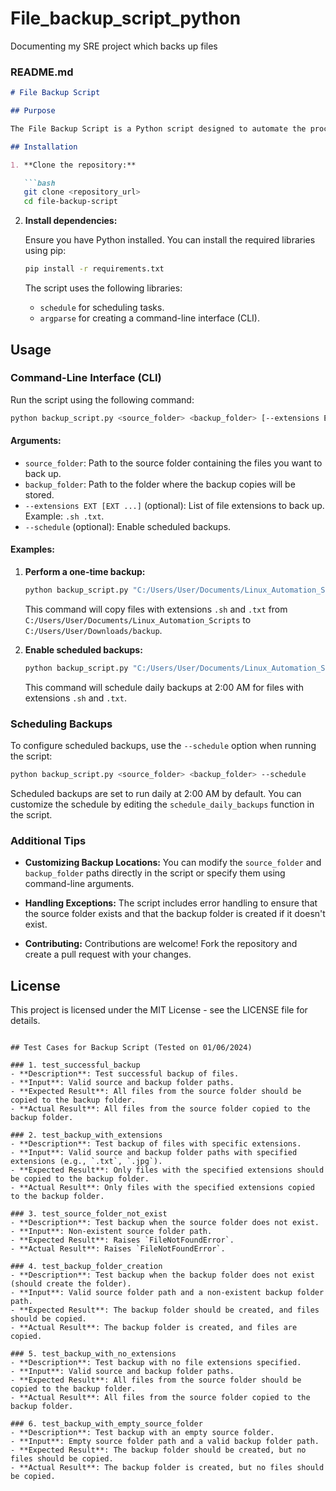 # File_backup_script_python
Documenting my SRE project which backs up files

### README.md

```markdown
# File Backup Script

## Purpose

The File Backup Script is a Python script designed to automate the process of backing up important files from a source folder to a specified backup folder. It allows users to specify which file extensions or types to back up and optionally schedule backups at their convenience.

## Installation

1. **Clone the repository:**

   ```bash
   git clone <repository_url>
   cd file-backup-script
   ```

2. **Install dependencies:**

   Ensure you have Python installed. You can install the required libraries using pip:

   ```bash
   pip install -r requirements.txt
   ```

   The script uses the following libraries:
   - `schedule` for scheduling tasks.
   - `argparse` for creating a command-line interface (CLI).

## Usage

### Command-Line Interface (CLI)

Run the script using the following command:

```bash
python backup_script.py <source_folder> <backup_folder> [--extensions EXT [EXT ...]] [--schedule]
```

#### Arguments:

- `source_folder`: Path to the source folder containing the files you want to back up.
- `backup_folder`: Path to the folder where the backup copies will be stored.
- `--extensions EXT [EXT ...]` (optional): List of file extensions to back up. Example: `.sh .txt`.
- `--schedule` (optional): Enable scheduled backups.

#### Examples:

1. **Perform a one-time backup:**

   ```bash
   python backup_script.py "C:/Users/User/Documents/Linux_Automation_Scripts" "C:/Users/User/Downloads/backup" --extensions .sh .txt
   ```

   This command will copy files with extensions `.sh` and `.txt` from `C:/Users/User/Documents/Linux_Automation_Scripts` to `C:/Users/User/Downloads/backup`.

2. **Enable scheduled backups:**

   ```bash
   python backup_script.py "C:/Users/User/Documents/Linux_Automation_Scripts" "C:/Users/User/Downloads/backup" --extensions .sh .txt --schedule
   ```

   This command will schedule daily backups at 2:00 AM for files with extensions `.sh` and `.txt`.

### Scheduling Backups

To configure scheduled backups, use the `--schedule` option when running the script:

```bash
python backup_script.py <source_folder> <backup_folder> --schedule
```

Scheduled backups are set to run daily at 2:00 AM by default. You can customize the schedule by editing the `schedule_daily_backups` function in the script.

### Additional Tips

- **Customizing Backup Locations:** You can modify the `source_folder` and `backup_folder` paths directly in the script or specify them using command-line arguments.
  
- **Handling Exceptions:** The script includes error handling to ensure that the source folder exists and that the backup folder is created if it doesn't exist.

- **Contributing:** Contributions are welcome! Fork the repository and create a pull request with your changes.

## License

This project is licensed under the MIT License - see the LICENSE file for details.
```

## Test Cases for Backup Script (Tested on 01/06/2024)

### 1. test_successful_backup
- **Description**: Test successful backup of files.
- **Input**: Valid source and backup folder paths.
- **Expected Result**: All files from the source folder should be copied to the backup folder.
- **Actual Result**: All files from the source folder copied to the backup folder.

### 2. test_backup_with_extensions
- **Description**: Test backup of files with specific extensions.
- **Input**: Valid source and backup folder paths with specified extensions (e.g., `.txt`, `.jpg`).
- **Expected Result**: Only files with the specified extensions should be copied to the backup folder.
- **Actual Result**: Only files with the specified extensions copied to the backup folder.

### 3. test_source_folder_not_exist
- **Description**: Test backup when the source folder does not exist.
- **Input**: Non-existent source folder path.
- **Expected Result**: Raises `FileNotFoundError`.
- **Actual Result**: Raises `FileNotFoundError`.

### 4. test_backup_folder_creation
- **Description**: Test backup when the backup folder does not exist (should create the folder).
- **Input**: Valid source folder path and a non-existent backup folder path.
- **Expected Result**: The backup folder should be created, and files should be copied.
- **Actual Result**: The backup folder is created, and files are copied.

### 5. test_backup_with_no_extensions
- **Description**: Test backup with no file extensions specified.
- **Input**: Valid source and backup folder paths.
- **Expected Result**: All files from the source folder should be copied to the backup folder.
- **Actual Result**: All files from the source folder copied to the backup folder.

### 6. test_backup_with_empty_source_folder
- **Description**: Test backup with an empty source folder.
- **Input**: Empty source folder path and a valid backup folder path.
- **Expected Result**: The backup folder should be created, but no files should be copied.
- **Actual Result**: The backup folder is created, but no files should be copied.




